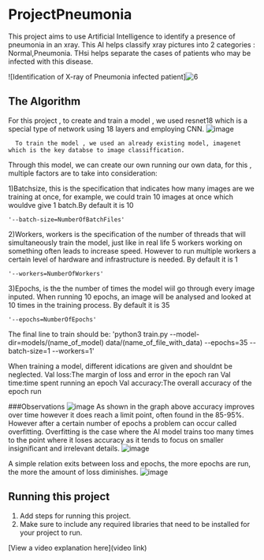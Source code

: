 # ProjectPneumonia

 This project aims to use Artificial Intelligence to identify a presence of pneumonia in an xray. This AI helps classify xray pictures into 2 categories : Normal,Pneumonia. THsi helps separate the cases of patients who may be infected with this disease.

![Identification of X-ray of Pneumonia infected patient]![6](https://github.com/yoyofuji/ProjectPneumonia/assets/174374607/4480a308-23f0-48e5-8cba-d5a41264a2ab)


## The Algorithm

For this project , to create and train a model , we used resnet18 which is a special type of network using 18 layers and employing CNN. 
![image](https://github.com/yoyofuji/ProjectPneumonia/assets/174374607/1bc243ca-7298-4caf-85f7-9e3a42a068cc)

      To train the model , we used an already existing model, imagenet which is the key databse to image classiffication.
Through this model, we can create our own running our own data, for this , multiple factors are to take into consideration:

  1)Batchsize, this is the specification that indicates how many images are we training at once, for example, we could train 10 images at once which wouldve give 1 batch.By default it is 10
  
    '--batch-size=NumberOfBatchFiles'
    
  2)Workers, workers is the specification of the number of threads that will simultaneously train the model, just like in real life 5 workers working on something often leads to increase speed. 
    However to run multiple workers a certain level of hardware and infrastructure is needed. By default it is 1
    
    '--workers=NumberOfWorkers'
    
  3)Epochs, is the the number of times the model wiil go through every image inputed. When running 10 epochs, an image will be analysed and looked at 10 times in the training process. By default it is 35
  
    '--epochs=NumberOfEpochs'

    
The final line to train should be: 'python3 train.py --model-dir=models/(name_of_model) data/(name_of_file_with_data) --epochs=35 --batch-size=1 --workers=1'

When training a model, different idications are given and shouldnt be neglected.
 Val loss:The margin of loss and error in the epoch ran
 Val time:time spent running an epoch
 Val accuracy:The overall accuracy of the epoch run
 
###Observations
![image](https://github.com/yoyofuji/ProjectPneumonia/assets/174374607/dce6f0f1-d161-46a1-b3d7-ec2091c73b2e)
As shown in the graph above accuracy improves over time however it does reach a limit point, often found in the 85-95%. However after a certain number of epochs a problem can occur called overfitting. Overfitting is the case where the AI model trains too many times to the point where it loses accuracy as it tends to focus on smaller insignificant and irrelevant details. 
![image](https://github.com/yoyofuji/ProjectPneumonia/assets/174374607/9cf3760d-9e56-45ca-a2a9-f2be6b0bf841)

A simple relation exits between loss and epochs, the more epochs are run, the more the amount of loss diminishes.
![image](https://github.com/yoyofuji/ProjectPneumonia/assets/174374607/391652b5-4127-421f-9776-f6ef18996a01)

## Running this project

1. Add steps for running this project.
2. Make sure to include any required libraries that need to be installed for your project to run.

[View a video explanation here](video link)
